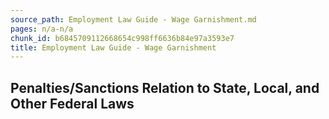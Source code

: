 ```yaml
---
source_path: Employment Law Guide - Wage Garnishment.md
pages: n/a-n/a
chunk_id: b6845709112668654c998ff6636b84e97a3593e7
title: Employment Law Guide - Wage Garnishment
---
```

## Penalties/Sanctions Relation to State, Local, and Other Federal Laws
